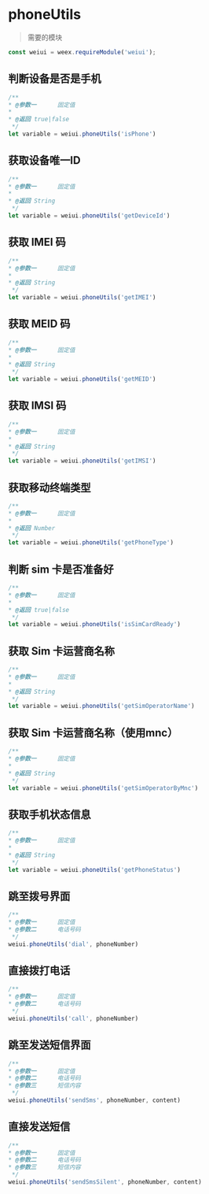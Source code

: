 # phoneUtils

> 需要的模块

```js
const weiui = weex.requireModule('weiui');
```

## 判断设备是否是手机
```js
/**
* @参数一      固定值
* 
* @返回 true|false
 */
let variable = weiui.phoneUtils('isPhone')
```

## 获取设备唯一ID
```js
/**
* @参数一      固定值
* 
* @返回 String
 */
let variable = weiui.phoneUtils('getDeviceId')
```

## 获取 IMEI 码
```js
/**
* @参数一      固定值
* 
* @返回 String
 */
let variable = weiui.phoneUtils('getIMEI')
```

## 获取 MEID 码
```js
/**
* @参数一      固定值
* 
* @返回 String
 */
let variable = weiui.phoneUtils('getMEID')
```

## 获取 IMSI 码
```js
/**
* @参数一      固定值
* 
* @返回 String
 */
let variable = weiui.phoneUtils('getIMSI')
```

## 获取移动终端类型
```js
/**
* @参数一      固定值
* 
* @返回 Number
 */
let variable = weiui.phoneUtils('getPhoneType')
```

## 判断 sim 卡是否准备好
```js
/**
* @参数一      固定值
* 
* @返回 true|false
 */
let variable = weiui.phoneUtils('isSimCardReady')
```

## 获取 Sim 卡运营商名称
```js
/**
* @参数一      固定值
* 
* @返回 String
 */
let variable = weiui.phoneUtils('getSimOperatorName')
```

## 获取 Sim 卡运营商名称（使用mnc）
```js
/**
* @参数一      固定值
* 
* @返回 String
 */
let variable = weiui.phoneUtils('getSimOperatorByMnc')
```

## 获取手机状态信息
```js
/**
* @参数一      固定值
* 
* @返回 String
 */
let variable = weiui.phoneUtils('getPhoneStatus')
```

## 跳至拨号界面
```js
/**
* @参数一      固定值
* @参数二      电话号码
 */
weiui.phoneUtils('dial', phoneNumber)
```

## 直接拨打电话
```js
/**
* @参数一      固定值
* @参数二      电话号码
 */
weiui.phoneUtils('call', phoneNumber)
```

## 跳至发送短信界面
```js
/**
* @参数一      固定值
* @参数二      电话号码
* @参数三      短信内容
 */
weiui.phoneUtils('sendSms', phoneNumber, content)
```

## 直接发送短信
```js
/**
* @参数一      固定值
* @参数二      电话号码
* @参数三      短信内容
 */
weiui.phoneUtils('sendSmsSilent', phoneNumber, content)
```

